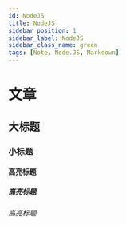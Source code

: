 ```yaml
---
id: NodeJS
title: NodeJS
sidebar_position: 1
sidebar_label: NodeJS
sidebar_class_name: green
tags: [Note, Node.JS, Markdown]
---
```


# 文章

## 大标题

### 小标题

#### 高亮标题

##### 高亮标题

###### 高亮标题


